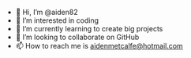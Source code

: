 - 👋 Hi, I’m @aiden82
- 👀 I’m interested in coding
- 🌱 I’m currently learning to create big projects
- 💞️ I’m looking to collaborate on GitHub
- 📫 How to reach me is aidenmetcalfe@hotmail.com

